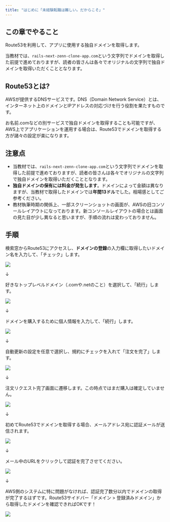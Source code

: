 ```yaml
---
title: "はじめに「未経験転職は難しい。だからこそ」"
---
```


## この章でやること

Route53を利用して、アプリに使用する独自ドメインを取得します。

当教材では、`rails-next-zenn-clone-app.com`という文字列でドメインを取得した前提で進めておりますが、読者の皆さんは各々でオリジナルの文字列で独自ドメインを取得いただくこととなります。

## Route53とは?

AWSが提供するDNSサービスです。DNS（Domain Network Service）とは、インターネット上のドメインとIPアドレスの対応づけを行う役割を果たすものです。

お名前.comなどの別サービスで独自ドメインを取得することも可能ですが、AWS上でアプリケーションを運用する場合は、Route53でドメインを取得する方が諸々の設定が楽になります。

## 注意点

- 当教材では、`rails-next-zenn-clone-app.com`という文字列でドメインを取得した前提で進めておりますが、読者の皆さんは各々でオリジナルの文字列で独自ドメインを取得いただくこととなります。
- **独自ドメインの保有には料金が発生します**。ドメインによって金額は異なりますが、当教材で取得したドメインでは**年間13ドル**でした。相場感としてご参考ください。
- 教材執筆時期の関係上、一部スクリーンショットの画面が、AWSの旧コンソールレイアウトになっております。新コンソールレイアウトの場合とは画面の見た目が少し異なると思いますが、手順の流れは変わっておりません。

## 手順

検索窓からRoute53にアクセスし、**ドメインの登録**の入力欄に取得したいドメイン名を入力して、「チェック」します。

![](https://storage.googleapis.com/zenn-user-upload/30d85c6e695b-20230506.png)

↓

好きなトップレベルドメイン（.comや.netのこと）を選択して、「続行」します。

![](https://storage.googleapis.com/zenn-user-upload/c4d9b06be231-20230506.png)

↓

ドメインを購入するために個人情報を入力して、「続行」します。

![](https://storage.googleapis.com/zenn-user-upload/f082285bb822-20230506.png)

↓

自動更新の設定を任意で選択し、規約にチェックを入れて「注文を完了」します。

![](https://storage.googleapis.com/zenn-user-upload/3cbb5d0b52f1-20230506.png)

↓

注文リクエスト完了画面に遷移します。この時点ではまだ購入は確定していません。

![](https://storage.googleapis.com/zenn-user-upload/4f4861533273-20230506.png)

↓

初めてRoute53でドメインを取得する場合、メールアドレス宛に認証メールが送信されます。

![](https://storage.googleapis.com/zenn-user-upload/acd054bc6658-20230506.png)

↓

メール中のURLをクリックして認証を完了させてください。

![](https://storage.googleapis.com/zenn-user-upload/b9c6e12117a7-20230506.png)

↓

AWS側のシステムに特に問題がなければ、認証完了数分以内でドメインの取得が完了するはずです。Route53サイドバー「ドメイン > 登録済みドメイン」から取得したドメインを確認できればOKです！

![](https://storage.googleapis.com/zenn-user-upload/4bee59554b47-20230816.png)
